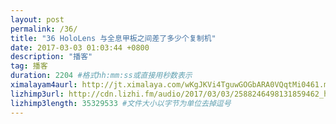 ```yaml
---
layout: post
permalink: /36/
title: "36 HoloLens 与全息甲板之间差了多少个复制机"
date: 2017-03-03 01:03:44 +0800
description: "播客"
tag: 播客 
duration: 2204 #格式hh:mm:ss或直接用秒数表示
ximalayam4aurl: http://jt.ximalaya.com/wKgJKVi4TguwGOGbARA0VQqtMi0461.m4a?channel=rss&album_id=3135361&track_id=31709793&uid=6418191&jt=http://audio.xmcdn.com/group17/M06/AE/6D/wKgJKVi4TguwGOGbARA0VQqtMi0461.m4a
lizhimp3url: http://cdn.lizhi.fm/audio/2017/03/03/2588246498131859462_hd.mp3
lizhimp3length: 35329533 #文件大小以字节为单位去掉逗号
---   
```


